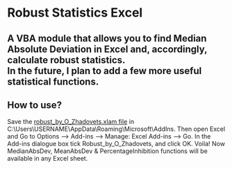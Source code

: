# Robust Statistics Excel
A VBA module that allows you to find Median Absolute Deviation in Excel and, accordingly, calculate robust statistics.  
In the future, I plan to add a few more useful statistical functions. 
---
## How to use?
Save the [robust_by_O_Zhadovets.xlam file](https://github.com/Alexthundergod/Robust-Statistics-Excel/blob/main/robust_by_O_Zhadovets.xlam) in C:\Users\USERNAME\AppData\Roaming\Microsoft\AddIns.
Then open Excel and Go to Options –> Add-ins –> Manage: Excel Add-ins –> Go. In the Add-ins dialogue box tick Robust_by_O_Zhadovets, and click OK. Voila! Now MedianAbsDev, MeanAbsDev & PercentageInhibition functions will be available in any Excel sheet.
